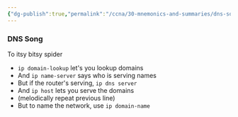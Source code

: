 ```yaml
---
{"dg-publish":true,"permalink":"/ccna/30-mnemonics-and-summaries/dns-song/","tags":["#extop-4-3"]}
---
```


### DNS Song
To itsy bitsy spider
- `ip domain-lookup` let's you lookup domains
- And `ip name-server` says who is serving names
- But if the router's serving, `ip dns server`
- And `ip host` lets you serve the domains
- (melodically repeat previous line)
- But to name the network, use `ip domain-name`


